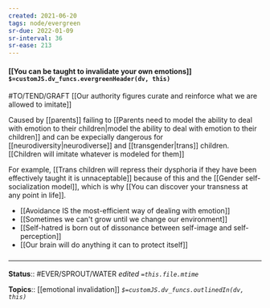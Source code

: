 ```yaml
---
created: 2021-06-20
tags: node/evergreen
sr-due: 2022-01-09
sr-interval: 36
sr-ease: 213
---
```


#### [[You can be taught to invalidate your own emotions]] `$=customJS.dv_funcs.evergreenHeader(dv, this)`

#TO/TEND/GRAFT  [[Our authority figures curate and reinforce what we are allowed to imitate]]

Caused by [[parents]] failing to [[Parents need to model the ability to deal with emotion to their children|model the ability to deal with emotion to their children]] and can be expecially dangerous for [[neurodiversity|neurodiverse]] and [[transgender|trans]] children. [[Children will imitate whatever is modeled for them]]

For example, [[Trans children will repress their dysphoria if they have been effectively taught it is unnaceptable]] because of this and the [[Gender self-socialization model]], which is why [[You can discover your transness at any point in life]].

- [[Avoidance IS the most-efficient way of dealing with emotion]]
- [[Sometimes we can't grow until we change our environment]]
- [[Self-hatred is born out of dissonance between self-image and self-perception]]
- [[Our brain will do anything it can to protect itself]]

### <hr class="footnote"/>

**Status**:: #EVER/SPROUT/WATER 
*edited `=this.file.mtime`*

**Topics**:: [[emotional invalidation]] 
*`$=customJS.dv_funcs.outlinedIn(dv, this)`*

